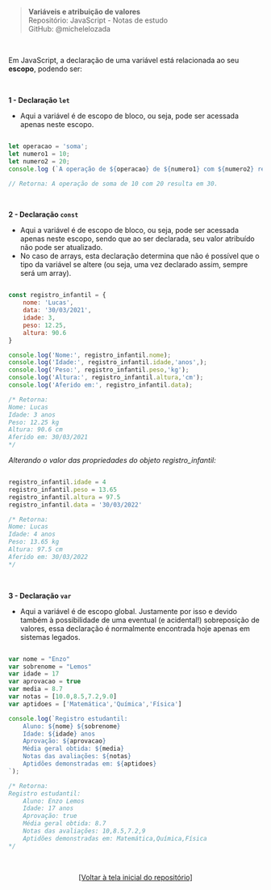 > **Variáveis e atribuição de valores**  
> Repositório: JavaScript - Notas de estudo     
> GitHub: @michelelozada
&nbsp;
     
&nbsp;   

Em JavaScript, a declaração de uma variável está relacionada ao seu **escopo**, podendo ser:

&nbsp;   

**1 - Declaração `let`**
- Aqui a variável é de escopo de bloco, ou seja, pode ser acessada apenas neste escopo.  
```js

let operacao = 'soma';
let numero1 = 10;
let numero2 = 20;
console.log (`A operação de ${operacao} de ${numero1} com ${numero2} resulta em ${numero1 + numero2}.`);

// Retorna: A operação de soma de 10 com 20 resulta em 30.
```

&nbsp;   

**2 - Declaração `const`**
- Aqui a variável é de escopo de bloco, ou seja, pode ser acessada apenas neste escopo, sendo que ao ser declarada, seu valor atribuído não pode ser atualizado.      
- No caso de arrays, esta declaração determina que não é possível que o tipo da variável se altere (ou seja, uma vez declarado assim, sempre será um array).      
```js

const registro_infantil = {
	nome: 'Lucas',
	data: '30/03/2021',
	idade: 3,
	peso: 12.25,
	altura: 90.6
}

console.log('Nome:', registro_infantil.nome);
console.log('Idade:', registro_infantil.idade,'anos',);
console.log('Peso:', registro_infantil.peso,'kg');
console.log('Altura:', registro_infantil.altura,'cm');
console.log('Aferido em:', registro_infantil.data);

/* Retorna:
Nome: Lucas
Idade: 3 anos
Peso: 12.25 kg
Altura: 90.6 cm
Aferido em: 30/03/2021
*/
```
*Alterando o valor das propriedades do objeto registro_infantil:*  

```js

registro_infantil.idade = 4
registro_infantil.peso = 13.65
registro_infantil.altura = 97.5 
registro_infantil.data = '30/03/2022'

/* Retorna:
Nome: Lucas
Idade: 4 anos
Peso: 13.65 kg
Altura: 97.5 cm
Aferido em: 30/03/2022
*/
```

&nbsp;   

**3 - Declaração `var`**
- Aqui a variável é de escopo global. Justamente por isso e devido também à possibilidade de uma eventual (e acidental!) sobreposição de valores, essa declaração é normalmente encontrada hoje apenas em sistemas legados.  
```js

var nome = "Enzo"
var sobrenome = "Lemos"
var idade = 17
var aprovacao = true
var media = 8.7
var notas = [10.0,8.5,7.2,9.0]
var aptidoes = ['Matemática','Química','Física']

console.log(`Registro estudantil:
	Aluno: ${nome} ${sobrenome}
	Idade: ${idade} anos
	Aprovação: ${aprovacao}
	Média geral obtida: ${media}
	Notas das avaliações: ${notas}
	Aptidões demonstradas em: ${aptidoes}
`);

/* Retorna:
Registro estudantil:
	Aluno: Enzo Lemos
	Idade: 17 anos
	Aprovação: true
	Média geral obtida: 8.7
	Notas das avaliações: 10,8.5,7.2,9
	Aptidões demonstradas em: Matemática,Química,Física
*/
```

&nbsp;

<div align="center">
<a href="https://github.com/michelelozada/JavaScript-Study-Notes">[Voltar à tela inicial do repositório]</a>
</div>